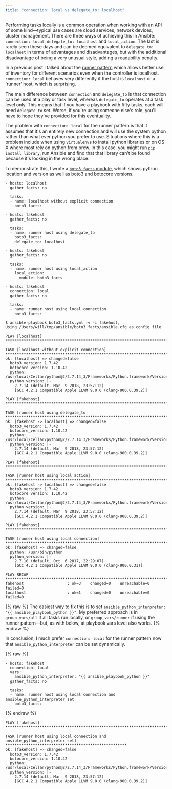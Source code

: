 ```yaml
---
title: "connection: local vs delegate_to: localhost"
---
```

Performing tasks locally is a common operation when working with an API of some
kind&mdash;typical use cases are cloud services, network devices, cluster
management. There are three ways of achieving this in Ansible: `connection:
local`, `delegate_to: localhost` and `local_action`. The last is rarely seen these
days and can be deemed equivalent to `delegate_to: localhost` in terms of
advantages and disadvantages, but with the additional disadvantage of being
a very unusual style, adding a readability penalty.

In a previous post I talked about the
[runner pattern](http://willthames.github.io/2017/10/31/making-the-most-of-inventory.html)
which allows better use of inventory for different scenarios even when the
controller is localhost. `connection: local` behaves very differently
if the host is `localhost` or a 'runner' host, which is surprising.

The main difference between `connection` and `delegate_to` is that connection can
be used at a play or task level, whereas `delegate_to` operates at a task level
only. This means that if you have a playbook with fifty tasks, each will need
`delegate_to` set. Worse, if you're using someone else's role, you'll have to
hope they've provided for this eventuality.

The problem with `connection: local` for the runner pattern is that it assumes
that it's an entirely new connection and will use the system python rather than
what ever python you prefer to use. Situations where this is a problem include
when using `virtualenv`s to install python libraries or on OS X where most rely
on python from brew. In this case, you might run `pip install library`, run
Ansible and find that that library can't be found because it's looking in the
wrong place.

To demonstrate this, I wrote a [`boto3_facts` module](https://github.com/ansible/ansible/pull/42083),
which shows python location and version as well as boto3 and botocore versions.

```
- hosts: localhost
  gather_facts: no

  tasks:
  - name: localhost without explicit connection
    boto3_facts:

- hosts: fakehost
  gather_facts: no

  tasks:
  - name: runner host using delegate_to
    boto3_facts:
    delegate_to: localhost

- hosts: fakehost
  gather_facts: no

  tasks:
  - name: runner host using local_action
    local_action:
      module: boto3_facts

- hosts: fakehost
  connection: local
  gather_facts: no

  tasks:
  - name: runner host using local connection
    boto3_facts:
```

```
$ ansible-playbook boto3_facts.yml -v -i fakehost,
Using /Users/will/tmp/ansible/boto3_facts/ansible.cfg as config file

PLAY [localhost] *****************************************************************************************************************

TASK [localhost without explicit connection] *************************************************************************************
ok: [localhost] => changed=false
  boto3_version: 1.7.42
  botocore_version: 1.10.42
  python: /usr/local/Cellar/python@2/2.7.14_3/Frameworks/Python.framework/Versions/2.7/Resources/Python.app/Contents/MacOS/Python
  python_version: |-
    2.7.14 (default, Mar  9 2018, 23:57:12)
    [GCC 4.2.1 Compatible Apple LLVM 9.0.0 (clang-900.0.39.2)]

PLAY [fakehost] ******************************************************************************************************************

TASK [runner host using delegate_to] *********************************************************************************************
ok: [fakehost -> localhost] => changed=false
  boto3_version: 1.7.42
  botocore_version: 1.10.42
  python: /usr/local/Cellar/python@2/2.7.14_3/Frameworks/Python.framework/Versions/2.7/Resources/Python.app/Contents/MacOS/Python
  python_version: |-
    2.7.14 (default, Mar  9 2018, 23:57:12)
    [GCC 4.2.1 Compatible Apple LLVM 9.0.0 (clang-900.0.39.2)]

PLAY [fakehost] ******************************************************************************************************************

TASK [runner host using local_action] ********************************************************************************************
ok: [fakehost -> localhost] => changed=false
  boto3_version: 1.7.42
  botocore_version: 1.10.42
  python: /usr/local/Cellar/python@2/2.7.14_3/Frameworks/Python.framework/Versions/2.7/Resources/Python.app/Contents/MacOS/Python
  python_version: |-
    2.7.14 (default, Mar  9 2018, 23:57:12)
    [GCC 4.2.1 Compatible Apple LLVM 9.0.0 (clang-900.0.39.2)]

PLAY [fakehost] ******************************************************************************************************************

TASK [runner host using local connection] ****************************************************************************************
ok: [fakehost] => changed=false
  python: /usr/bin/python
  python_version: |-
    2.7.10 (default, Oct  6 2017, 22:29:07)
    [GCC 4.2.1 Compatible Apple LLVM 9.0.0 (clang-900.0.31)]

PLAY RECAP ***********************************************************************************************************************
fakehost                   : ok=3    changed=0    unreachable=0    failed=0
localhost                  : ok=1    changed=0    unreachable=0    failed=0
```

{% raw %}
The easiest way to fix this is to set `ansible_python_interpreter: "{{ ansible_playbook_python }}"`.
My preferred approach is in `group_vars/all` if all tasks run locally, or
`group_vars/runner` if using the runner pattern&mdash;but, as with below, at playbook vars
level also works.
{% endraw %}

In conclusion, I much prefer `connection: local` for the runner pattern now that
`ansible_python_interpreter` can be set dynamically.

{% raw %}
```
- hosts: fakehost
  connection: local
  vars:
    ansible_python_interpreter: "{{ ansible_playbook_python }}"
  gather_facts: no

  tasks:
  - name: runner host using local connection and ansible_python_interpreter set
    boto3_facts:
```
{% endraw %}

```
PLAY [fakehost] ******************************************************************************************************************

TASK [runner host using local connection and ansible_python_interpreter set] *****************************************************
ok: [fakehost] => changed=false
  boto3_version: 1.7.42
  botocore_version: 1.10.42
  python: /usr/local/Cellar/python@2/2.7.14_3/Frameworks/Python.framework/Versions/2.7/Resources/Python.app/Contents/MacOS/Python
  python_version: |-
    2.7.14 (default, Mar  9 2018, 23:57:12)
    [GCC 4.2.1 Compatible Apple LLVM 9.0.0 (clang-900.0.39.2)]
```
